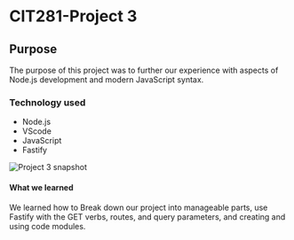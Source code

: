 # CIT281-Project 3

## Purpose
The purpose of this project was to further our experience with aspects of Node.js development and modern JavaScript syntax.

### Technology used
- Node.js
- VScode
- JavaScript
- Fastify

![Project 3 snapshot](https://github.com/Ileana10/CIT281-Project-3/assets/169213876/33222d0f-21de-43bb-beef-1dbd056bf38b)


#### What we learned 
We learned how to Break down our project into manageable parts, use Fastify with the GET verbs, routes, and query parameters, and creating and using code modules. 
